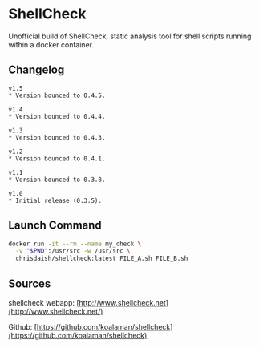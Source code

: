 # ShellCheck

Unofficial build of ShellCheck, static analysis tool for shell scripts running
within a docker container.

## Changelog

```
v1.5
* Version bounced to 0.4.5.

v1.4
* Version bounced to 0.4.4.

v1.3
* Version bounced to 0.4.3.

v1.2
* Version bounced to 0.4.1.

v1.1
* Version bounced to 0.3.8.

v1.0
* Initial release (0.3.5).
```

## Launch Command

```bash
docker run -it --rm --name my_check \
  -v "$PWD":/usr/src -w /usr/src \
  chrisdaish/shellcheck:latest FILE_A.sh FILE_B.sh
```

## Sources

shellcheck webapp: [http://www.shellcheck.net](http://www.shellcheck.net/)

Github: [https://github.com/koalaman/shellcheck](https://github.com/koalaman/shellcheck)
